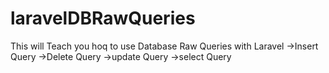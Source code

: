 # laravelDBRawQueries
This will Teach you hoq to use Database Raw Queries with Laravel
->Insert Query
->Delete Query
->update Query
->select Query
